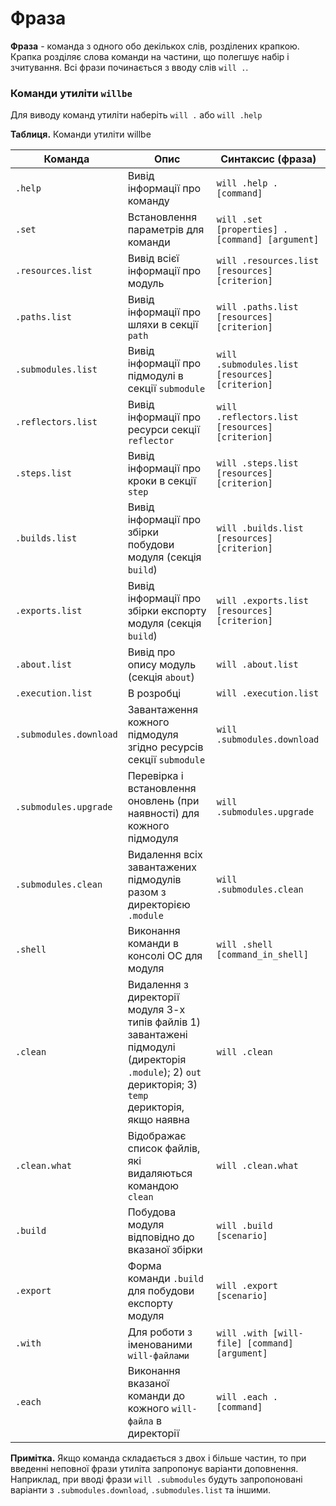# <a name="will-phrase"></a> Фраза

**Фраза** - команда з одного обо декількох слів, розділених крапкою. Крапка розділяє слова команди на частини, що полегшує набір і зчитування. Всі фрази починається з вводу слів `will .`. 

### <a name="will-commands"></a> Команди утиліти `willbe`
Для виводу команд утиліти наберіть `will .` або `will .help`

**Таблиця.** Команди утиліти willbe

| Команда           | Опис                                       | Синтаксис (фраза)                |
|-------------------|--------------------------------------------|----------------------------------|
| `.help`           | Вивід інформації про команду               | `will .help .[command]`          |
| `.set`            | Встановлення параметрів для команди        | `will .set [properties] .[command] [argument]`                                   |
| `.resources.list` | Вивід всієї інформації про модуль          | `will .resources.list [resources] [criterion]`                                  |
| `.paths.list`     | Вивід інформації про шляхи в секції `path` | `will .paths.list [resources] [criterion]`         |
| `.submodules.list` | Вивід інформації про підмодулі в секції `submodule`                     | `will .submodules.list [resources] [criterion]`     |
| `.reflectors.list` | Вивід інформації про ресурси секції `reflector`                         | `will .reflectors.list [resources] [criterion]`     |
| `.steps.list`     | Вивід інформації про кроки в секції `step`                              | `will .steps.list [resources] [criterion]`          |
| `.builds.list `   | Вивід інформації про збірки побудови модуля (секція `build`)            | `will .builds.list [resources] [criterion]`         |
| `.exports.list`   | Вивід інформації про збірки експорту модуля (секція `build`)            | `will .exports.list [resources] [criterion]`        |
| `.about.list`     | Вивід про опису модуль (секція `about`)                                 | `will .about.list`                                  |
| `.execution.list` | В розробці                                                              | `will .execution.list`                              |
| `.submodules.download` | Завантаження кожного підмодуля згідно ресурсів секції `submodule`  | `will .submodules.download`               |
| `.submodules.upgrade`  | Перевірка і встановлення оновлень (при наявності) для кожного підмодуля            | `will .submodules.upgrade` |
| `.submodules.clean`    | Видалення всіх завантажених підмодулів разом з директорією `.module`                | `will .submodules.clean`   |
| `.shell`          | Виконання команди в консолі ОС для модуля                               | `will .shell [command_in_shell]`          |
| `.clean`          | Видалення з директорії модуля 3-х типів файлів 1) завантажені підмодулі (директорія `.module`); 2) `out` дерикторія; 3) `temp` дерикторія, якщо наявна                | `will .clean`                             |
| `.clean.what`     | Відображає список файлів, які видаляються командою `clean`              | `will .clean.what`                        |
| `.build`          | Побудова модуля відповідно до вказаної збірки                           | `will .build [scenario]`                  |
| `.export`         | Форма команди `.build` для побудови експорту модуля                     | `will .export [scenario]`                 |
| `.with`           | Для роботи з іменованими `will-файлами`     | `will .with [will-file] [command] [argument]`                         |
| `.each`           | Виконання вказаної команди до кожного `will-файла` в директорії         | `will .each .[command]`                   |

**Примітка.** Якщо команда складається з двох і більше частин, то при введенні неповної фрази утиліта запропонує варіанти доповнення. Наприклад, при вводі фрази `will .submodules` будуть запропоновані варіанти з `.submodules.download`, `.submodules.list` та іншими.